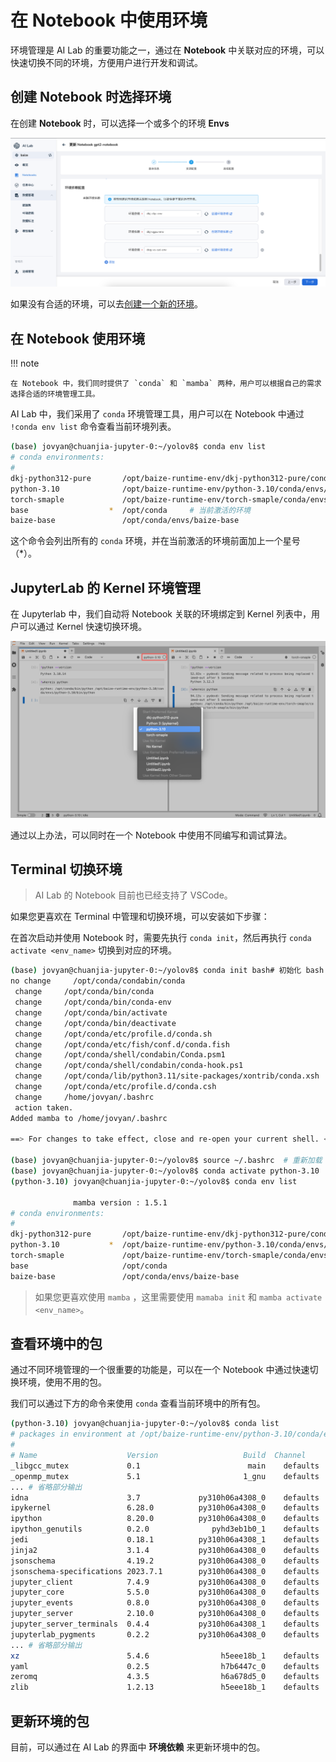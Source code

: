 # 在 Notebook 中使用环境

环境管理是 AI Lab 的重要功能之一，通过在 **Notebook** 中关联对应的环境，可以快速切换不同的环境，方便用户进行开发和调试。

## 创建 Notebook 时选择环境

在创建 **Notebook** 时，可以选择一个或多个的环境 **Envs**

![Attach-Envs](../../images/notebook04.png)

如果没有合适的环境，可以去[创建一个新的环境](../dataset/environments.md)。

## 在 Notebook 使用环境

!!! note

    在 Notebook 中，我们同时提供了 `conda` 和 `mamba` 两种，用户可以根据自己的需求选择合适的环境管理工具。

AI Lab 中，我们采用了 `conda` 环境管理工具，用户可以在 Notebook 中通过 `!conda env list` 命令查看当前环境列表。

```bash
(base) jovyan@chuanjia-jupyter-0:~/yolov8$ conda env list
# conda environments:
#
dkj-python312-pure       /opt/baize-runtime-env/dkj-python312-pure/conda/envs/dkj-python312-pure
python-3.10              /opt/baize-runtime-env/python-3.10/conda/envs/python-3.10
torch-smaple             /opt/baize-runtime-env/torch-smaple/conda/envs/torch-smaple
base                  *  /opt/conda     # 当前激活的环境
baize-base               /opt/conda/envs/baize-base
```

这个命令会列出所有的 `conda` 环境，并在当前激活的环境前面加上一个星号（*）。

## JupyterLab 的 Kernel 环境管理

在 Jupyterlab 中，我们自动将 Notebook 关联的环境绑定到 Kernel 列表中，用户可以通过 Kernel 快速切换环境。

![Switch-Envs](../../images/notebook05.png)

通过以上办法，可以同时在一个 Notebook 中使用不同编写和调试算法。

## Terminal 切换环境

> AI Lab 的 Notebook 目前也已经支持了 VSCode。

如果您更喜欢在 Terminal 中管理和切换环境，可以安装如下步骤：

在首次启动并使用 Notebook 时，需要先执行 `conda init`，然后再执行 `conda activate <env_name>` 切换到对应的环境。

```bash
(base) jovyan@chuanjia-jupyter-0:~/yolov8$ conda init bash# 初始化 bash 环境, 仅首次使用需要执行
no change     /opt/conda/condabin/conda
 change     /opt/conda/bin/conda
 change     /opt/conda/bin/conda-env
 change     /opt/conda/bin/activate
 change     /opt/conda/bin/deactivate
 change     /opt/conda/etc/profile.d/conda.sh
 change     /opt/conda/etc/fish/conf.d/conda.fish
 change     /opt/conda/shell/condabin/Conda.psm1
 change     /opt/conda/shell/condabin/conda-hook.ps1
 change     /opt/conda/lib/python3.11/site-packages/xontrib/conda.xsh
 change     /opt/conda/etc/profile.d/conda.csh
 change     /home/jovyan/.bashrc
 action taken.
Added mamba to /home/jovyan/.bashrc

==> For changes to take effect, close and re-open your current shell. <==

(base) jovyan@chuanjia-jupyter-0:~/yolov8$ source ~/.bashrc  # 重新加载 bash 环境
(base) jovyan@chuanjia-jupyter-0:~/yolov8$ conda activate python-3.10   # 切换到 python-3.10 环境
(python-3.10) jovyan@chuanjia-jupyter-0:~/yolov8$ conda env list

              mamba version : 1.5.1
# conda environments:
#
dkj-python312-pure       /opt/baize-runtime-env/dkj-python312-pure/conda/envs/dkj-python312-pure
python-3.10           *  /opt/baize-runtime-env/python-3.10/conda/envs/python-3.10    # 当前激活的环境
torch-smaple             /opt/baize-runtime-env/torch-smaple/conda/envs/torch-smaple
base                     /opt/conda
baize-base               /opt/conda/envs/baize-base
```

> 如果您更喜欢使用 `mamba` ，这里需要使用 `mamaba init` 和 `mamba activate <env_name>`。

## 查看环境中的包

通过不同环境管理的一个很重要的功能是，可以在一个 Notebook 中通过快速切换环境，使用不用的包。

我们可以通过下方的命令来使用 `conda` 查看当前环境中的所有包。

```bash
(python-3.10) jovyan@chuanjia-jupyter-0:~/yolov8$ conda list
# packages in environment at /opt/baize-runtime-env/python-3.10/conda/envs/python-3.10:
#
# Name                    Version                   Build  Channel
_libgcc_mutex             0.1                        main    defaults
_openmp_mutex             5.1                       1_gnu    defaults
... # 省略部分输出
idna                      3.7             py310h06a4308_0    defaults
ipykernel                 6.28.0          py310h06a4308_0    defaults
ipython                   8.20.0          py310h06a4308_0    defaults
ipython_genutils          0.2.0              pyhd3eb1b0_1    defaults
jedi                      0.18.1          py310h06a4308_1    defaults
jinja2                    3.1.4           py310h06a4308_0    defaults
jsonschema                4.19.2          py310h06a4308_0    defaults
jsonschema-specifications 2023.7.1        py310h06a4308_0    defaults
jupyter_client            7.4.9           py310h06a4308_0    defaults
jupyter_core              5.5.0           py310h06a4308_0    defaults
jupyter_events            0.8.0           py310h06a4308_0    defaults
jupyter_server            2.10.0          py310h06a4308_0    defaults
jupyter_server_terminals  0.4.4           py310h06a4308_1    defaults
jupyterlab_pygments       0.2.2           py310h06a4308_0    defaults
... # 省略部分输出
xz                        5.4.6                h5eee18b_1    defaults
yaml                      0.2.5                h7b6447c_0    defaults
zeromq                    4.3.5                h6a678d5_0    defaults
zlib                      1.2.13               h5eee18b_1    defaults
```

## 更新环境的包

目前，可以通过在 AI Lab 的界面中 **环境依赖** 来更新环境中的包。
